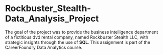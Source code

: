 # Rockbuster_Stealth-Data_Analysis_Project
The goal of the project was to provide the business intelligence department of a fictitious dvd rental company, named Rockbuster Stealth LLC, with strategic insights through the use of **SQL**.    This assignment is part of the CareerFoundry Data Analytics course.

